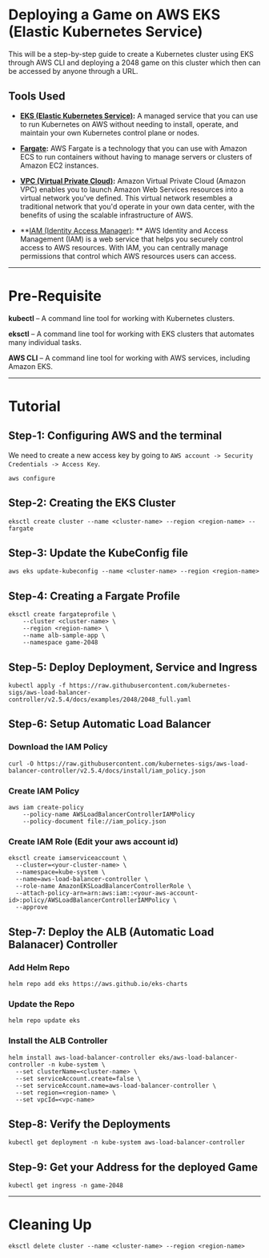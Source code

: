 # Deploying a Game on AWS EKS (Elastic Kubernetes Service)
This will be a step-by-step guide to create a Kubernetes cluster using EKS through AWS CLI and deploying a 2048 game on this cluster which then can be accessed by anyone through a URL.

## Tools Used

* **[EKS (Elastic Kubernetes Service)](https://docs.aws.amazon.com/eks/latest/userguide/what-is-eks.html/):** A managed service that you can use to run Kubernetes on AWS without needing to install, operate, and maintain your own Kubernetes control plane or nodes.

* **[Fargate](https://docs.aws.amazon.com/AmazonECS/latest/userguide/what-is-fargate.html):** AWS Fargate is a technology that you can use with Amazon ECS to run containers without having to manage servers or clusters of Amazon EC2 instances.

* **[VPC (Virtual Private Cloud)](https://docs.aws.amazon.com/toolkit-for-visual-studio/latest/user-guide/vpc-tkv.html):** Amazon Virtual Private Cloud (Amazon VPC) enables you to launch Amazon Web Services resources into a virtual network you've defined. This virtual network resembles a traditional network that you'd operate in your own data center, with the benefits of using the scalable infrastructure of AWS.

* **[IAM (Identity Access Manager)](https://docs.aws.amazon.com/IAM/latest/UserGuide/introduction.html): ** AWS Identity and Access Management (IAM) is a web service that helps you securely control access to AWS resources. With IAM, you can centrally manage permissions that control which AWS resources users can access.

---

# Pre-Requisite
**kubectl** – A command line tool for working with Kubernetes clusters.

**eksctl** – A command line tool for working with EKS clusters that automates many individual tasks.

**AWS CLI** – A command line tool for working with AWS services, including Amazon EKS.

---

# Tutorial

## Step-1: Configuring AWS and the terminal
We need to create a new access key by going to `AWS account -> Security Credentials -> Access Key`.

```
aws configure
```

## Step-2: Creating the EKS Cluster
```
eksctl create cluster --name <cluster-name> --region <region-name> --fargate
```

## Step-3: Update the KubeConfig file
```
aws eks update-kubeconfig --name <cluster-name> --region <region-name>
```

## Step-4: Creating a Fargate Profile

```
eksctl create fargateprofile \
    --cluster <cluster-name> \
    --region <region-name> \
    --name alb-sample-app \
    --namespace game-2048
```

## Step-5: Deploy Deployment, Service and Ingress

```
kubectl apply -f https://raw.githubusercontent.com/kubernetes-sigs/aws-load-balancer-controller/v2.5.4/docs/examples/2048/2048_full.yaml
```

## Step-6: Setup Automatic Load Balancer

### Download the IAM Policy
```
curl -O https://raw.githubusercontent.com/kubernetes-sigs/aws-load-balancer-controller/v2.5.4/docs/install/iam_policy.json
```
### Create IAM Policy
```
aws iam create-policy 
    --policy-name AWSLoadBalancerControllerIAMPolicy 
    --policy-document file://iam_policy.json
```
### Create IAM Role (Edit your aws account id)
```
eksctl create iamserviceaccount \
  --cluster=<your-cluster-name> \
  --namespace=kube-system \
  --name=aws-load-balancer-controller \
  --role-name AmazonEKSLoadBalancerControllerRole \
  --attach-policy-arn=arn:aws:iam::<your-aws-account-id>:policy/AWSLoadBalancerControllerIAMPolicy \
  --approve
```

## Step-7: Deploy the ALB (Automatic Load Balanacer) Controller

### Add Helm Repo
```
helm repo add eks https://aws.github.io/eks-charts
```
### Update the Repo
```
helm repo update eks
```
### Install the ALB Controller
```
helm install aws-load-balancer-controller eks/aws-load-balancer-controller -n kube-system \
  --set clusterName=<cluster-name> \
  --set serviceAccount.create=false \
  --set serviceAccount.name=aws-load-balancer-controller \
  --set region=<region-name> \
  --set vpcId=<vpc-name>
```

## Step-8: Verify the Deployments

```
kubectl get deployment -n kube-system aws-load-balancer-controller
```

## Step-9: Get your Address for the deployed Game

```
kubectl get ingress -n game-2048
```

---
# Cleaning Up
```
eksctl delete cluster --name <cluster-name> --region <region-name>
```


















